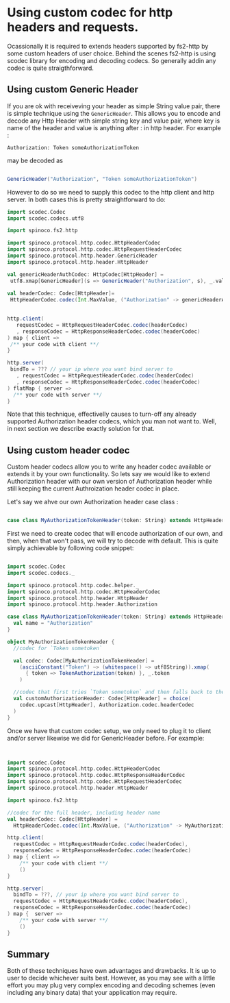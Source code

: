 # Using custom codec for http headers and requests. 

Ocassionally it is required to extends headers supported by fs2-http by some custom headers of user choice. Behind the scenes fs2-http is using scodec library for encoding and decoding codecs. So generally addin any codec is quite straigthforward. 

## Using custom Generic Header

If you are ok with receiveving your header as simple String value pair, there is simple technique using the `GenericHeader`. This allows you to encode and decode any Http Header with simple string key and value pair, where key is name of the header and value is anything after : in http header. For example : 

```
Authorization: Token someAuthorizationToken

```
may be decoded as 

```scala

GenericHeader("Authorization", "Token someAuthorizationToken") 

```

However to do so we need to supply this codec to the http client and http server. In both cases this is pretty straightforward to do: 

```scala
import scodec.Codec
import scodec.codecs.utf8

import spinoco.fs2.http

import spinoco.protocol.http.codec.HttpHeaderCodec
import spinoco.protocol.http.codec.HttpRequestHeaderCodec
import spinoco.protocol.http.header.GenericHeader
import spinoco.protocol.http.header.HttpHeader

val genericHeaderAuthCodec: HttpCodec[HttpHeader] = 
 utf8.xmap[GenericHeader](s => GenericHeader("Authorization", s), _.value).upcast[HttpHeader]
 
val headerCodec: Codec[HttpHeader]= 
 HttpHeaderCodec.codec(Int.MaxValue, ("Authorization" -> genericHeaderAuthCodec))
 

http.client(
   requestCodec = HttpRequestHeaderCodec.codec(headerCodec)
   , responseCodec = HttpResponseHeaderCodec.codec(headerCodec)
) map { client => 
 /** your code with client **/
}

http.server(
 bindTo = ??? // your ip where you want bind server to 
   , requestCodec = HttpRequestHeaderCodec.codec(headerCodec)
   , responseCodec = HttpResponseHeaderCodec.codec(headerCodec)
) flatMap { server => 
  /** your code with server **/
}

```

Note that this technique, effectivelly causes to turn-off any already supported Authorization header codecs, which you man not want to. Well, in next section we describe exactly solution for that. 


## Using custom header codec

Custom header codecs allow you to write any header codec available or extends it by your own functionality. So lets say we would like to extend Authorization header with our own version of Authorization header while still keeping the current Authroization header codec in place. 

Let's say we ahve our own Authorization header case class : 
```scala

case class MyAuthorizationTokenHeader(token: String) extends HttpHeader

```

First we need to create codec that will encode authorization of our own, and then, when that won't pass, we will try to decode with default. This is quite simply achievable by following code snippet:

```scala

import scodec.Codec
import scodec.codecs._

import spinoco.protocol.http.codec.helper._
import spinoco.protocol.http.codec.HttpHeaderCodec
import spinoco.protocol.http.header.HttpHeader
import spinoco.protocol.http.header.Authorization

case class MyAuthorizationTokenHeader(token: String) extends HttpHeader {
  val name = "Authorization"
}

object MyAuthorizationTokenHeader {
  //codec for `Token sometoken`

  val codec: Codec[MyAuthorizationTokenHeader] =
    (asciiConstant("Token") ~> (whitespace() ~> utf8String)).xmap(
      { token => TokenAuthorization(token) }, _.token
    )

  //codec that first tries `Token sometoken` and then falls back to the known alternatives
  val customAuthorizationHeader: Codec[HttpHeader] = choice(
    codec.upcast[HttpHeader], Authorization.codec.headerCodec
  )
}

```

Once we have that custom codec setup, we only need to plug it to client and/or server likewise we did for GenericHeader before. For example: 

```scala


import scodec.Codec
import spinoco.protocol.http.codec.HttpHeaderCodec
import spinoco.protocol.http.codec.HttpResponseHeaderCodec
import spinoco.protocol.http.codec.HttpRequestHeaderCodec
import spinoco.protocol.http.header.HttpHeader

import spinoco.fs2.http

//codec for the full header, including header name
val headerCodec: Codec[HttpHeader] =
  HttpHeaderCodec.codec(Int.MaxValue, ("Authorization" -> MyAuthorizationTokenHeader.customAuthorizationHeader))

http.client(
  requestCodec = HttpRequestHeaderCodec.codec(headerCodec),
  responseCodec = HttpResponseHeaderCodec.codec(headerCodec)
) map { client =>
    /** your code with client **/
    ()
}

http.server(
  bindTo = ???, // your ip where you want bind server to 
  requestCodec = HttpRequestHeaderCodec.codec(headerCodec),
  responseCodec = HttpResponseHeaderCodec.codec(headerCodec)
) map {  server =>
    /** your code with server **/
    ()
}

```

## Summary

Both of these techniques have own advantages and drawbacks. It is up to user to decide whichever suits best. However, as you may see with a little effort you may plug very complex encoding and decoding schemes (even including any binary data) that your application may require.

